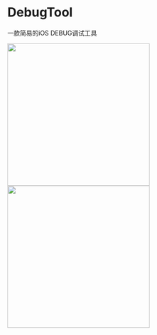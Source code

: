 # DebugTool
一款简易的iOS DEBUG调试工具

<img src="https://raw.github.com/LeeFengHY/DebugTool/master/iPhone8.png" width="320">
<img src="https://raw.github.com/LeeFengHY/DebugTool/master/iPhoneX.png" width="320">
